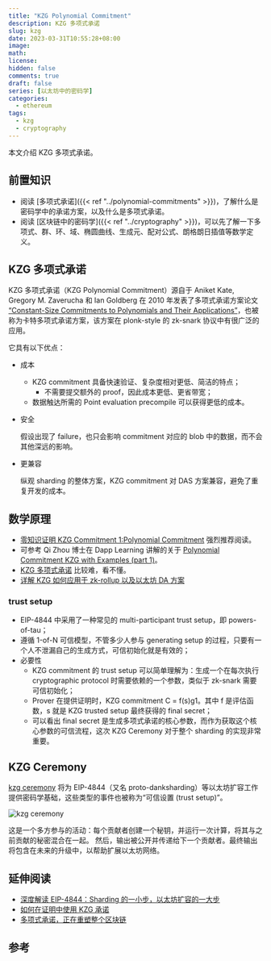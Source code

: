 ```yaml
---
title: "KZG Polynomial Commitment"
description: KZG 多项式承诺
slug: kzg
date: 2023-03-31T10:55:28+08:00
image:
math:
license:
hidden: false
comments: true
draft: false
series: [以太坊中的密码学]
categories:
  - ethereum
tags:
  - kzg
  - cryptography
---
```


本文介绍 KZG 多项式承诺。

<!--more-->

## 前置知识

- 阅读 [多项式承诺]({{< ref "../polynomial-commitments" >}})，了解什么是密码学中的承诺方案，以及什么是多项式承诺。
- 阅读 [区块链中的密码学]({{< ref "../cryptography" >}})，可以先了解一下多项式、群、环、域、椭圆曲线、生成元、配对公式、朗格朗日插值等数学定义。

## KZG 多项式承诺

KZG 多项式承诺（KZG Polynomial Commitment）源自于 Aniket Kate, Gregory M. Zaverucha 和 Ian Goldberg 在 2010 年发表了多项式承诺方案论文 [“Constant-Size Commitments to Polynomials and Their Applications”](https://www.iacr.org/archive/asiacrypt2010/6477178/6477178.pdf)，也被称为卡特多项式承诺方案，该方案在 plonk-style 的 zk-snark 协议中有很广泛的应用。

它具有以下优点：

- 成本
  - KZG commitment 具备快速验证、复杂度相对更低、简洁的特点；
    - 不需要提交额外的 proof，因此成本更低、更省带宽；
  - 数据触达所需的 Point evaluation precompile 可以获得更低的成本。
- 安全

  假设出现了 failure，也只会影响 commitment 对应的 blob 中的数据，而不会其他深远的影响。

- 更兼容

  纵观 sharding 的整体方案，KZG commitment 对 DAS 方案兼容，避免了重复开发的成本。

## 数学原理

- [零知识证明 KZG Commitment 1:Polynomial Commitment](https://www.youtube.com/watch?v=nkrk3jLj8Jw) 强烈推荐阅读。
- 可参考 Qi Zhou 博士在 Dapp Learning 讲解的关于 [Polynomial Commitment KZG with Examples (part 1)](https://www.youtube.com/watch?v=n4eiiCDhTes)。
- [KZG 多项式承诺](https://dankradfeist.de/ethereum/2021/10/13/kate-polynomial-commitments-mandarin.html) 比较难，看不懂。
- [详解 KZG 如何应用于 zk-rollup 以及以太坊 DA 方案](https://www.defidaonews.com/article/6784542)

### trust setup

- EIP-4844 中采用了一种常见的 multi-participant trust setup，即 powers-of-tau；
- 遵循 1-of-N 可信模型，不管多少人参与 generating setup 的过程，只要有一个人不泄漏自己的生成方式，可信初始化就是有效的；
- 必要性
  - KZG commitment 的 trust setup 可以简单理解为：生成一个在每次执行 cryptographic protocol 时需要依赖的一个参数，类似于 zk-snark 需要可信初始化；
  - Prover 在提供证明时，KZG commitment C = f(s)g1。其中 f 是评估函数，s 就是 KZG trusted setup 最终获得的 final secret；
  - 可以看出 final secret 是生成多项式承诺的核心参数，而作为获取这个核心参数的可信流程，这次 KZG Ceremony 对于整个 sharding 的实现非常重要。

## KZG Ceremony

[kzg ceremony](https://ceremony.ethereum.org/) 将为 EIP-4844（又名 proto-danksharding）等以太坊扩容工作提供密码学基础，这些类型的事件也被称为“可信设置 (trust setup)”。

![kzg ceremony](https://www.chaincatcher.com/upload/image/20230130/1675042683843709.jpg)

这是一个多方参与的活动：每个贡献者创建一个秘钥，并运行一次计算，将其与之前贡献的秘密混合在一起。 然后，输出被公开并传递给下一个贡献者。最终输出将包含在未来的升级中，以帮助扩展以太坊网络。

## 延伸阅读

- [深度解读 EIP-4844：Sharding 的一小步，以太坊扩容的一大步](https://www.chaincatcher.com/article/2086654)
- [如何在证明中使用 KZG 承诺](https://www.ethereum.cn/Technology/kzg-commitments-in-proofs)
- [多项式承诺，正在重塑整个区块链](https://web3caff.com/zh/archives/38949)

## 参考

